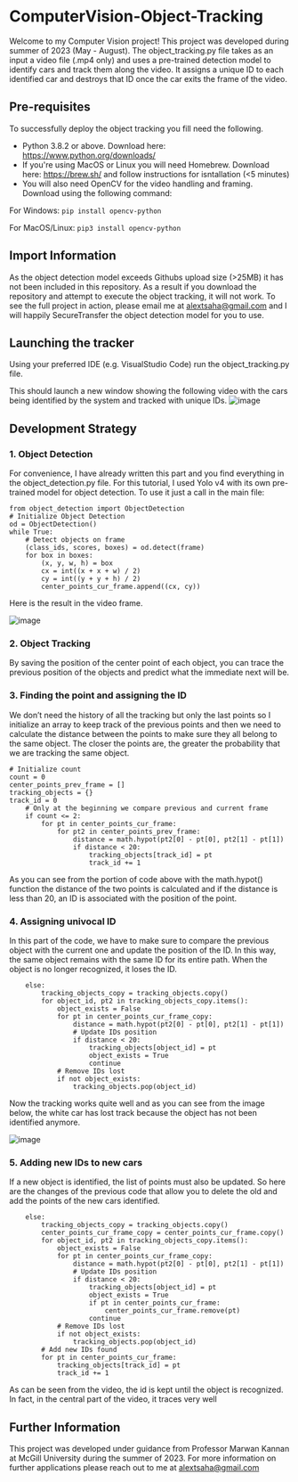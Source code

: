 # ComputerVision-Object-Tracking
Welcome to my Computer Vision project! This project was developed during summer of 2023 (May - August). The object_tracking.py file takes as an input a video file (.mp4 only) and uses a pre-trained detection model to identify cars and track them along the video. It assigns a unique ID to each identified car and destroys that ID once the car exits the frame of the video. 

## Pre-requisites
To successfully deploy the object tracking you fill need the following. 
* Python 3.8.2 or above. Download here: https://www.python.org/downloads/
* If you're using MacOS or Linux you will need Homebrew. Download here: https://brew.sh/ and follow instructions for isntallation (<5 minutes)
* You will also need OpenCV for the video handling and framing. Download using the following command:

 For Windows: ```pip install opencv-python```
 
 For MacOS/Linux:  ```pip3 install opencv-python```

## Import Information
As the object detection model exceeds Githubs upload size (>25MB) it has not been included in this repository. As a result if you download the repository and attempt to execute the object tracking, it will not work. To see the full project in action, please email me at alextsaha@gmail.com and I will happily SecureTransfer the object detection model for you to use. 

## Launching the tracker 
Using your preferred IDE (e.g. VisualStudio Code) run the object_tracking.py file.

This should launch a new window showing the following video with the cars being identified by the system and tracked with unique IDs. 
![image](https://github.com/alextsah/ComputerVision-Object-Tracking/assets/98911345/3d17473d-9506-4e96-8aa4-795dd30786df)

## Development Strategy 

### 1. Object Detection
For convenience, I have already written this part and you find everything in the object_detection.py file. For this tutorial, I used Yolo v4 with its own pre-trained model for object detection. To use it just a call in the main file:
```
from object_detection import ObjectDetection
# Initialize Object Detection
od = ObjectDetection()
while True:
    # Detect objects on frame
    (class_ids, scores, boxes) = od.detect(frame)
    for box in boxes:
        (x, y, w, h) = box
        cx = int((x + x + w) / 2)
        cy = int((y + y + h) / 2)
        center_points_cur_frame.append((cx, cy))
```
Here is the result in the video frame.

![image](https://github.com/alextsah/ComputerVision-Object-Tracking/assets/98911345/e6417412-6221-4edf-ad11-99397312b8ad)


### 2. Object Tracking 
By saving the position of the center point of each object, you can trace the previous position of the objects and predict what the immediate next will be. 

### 3. Finding the point and assigning the ID
We don’t need the history of all the tracking but only the last points so I initialize an array to keep track of the previous points and then we need to calculate the distance between the points to make sure they all belong to the same object. The closer the points are, the greater the probability that we are tracking the same object.

```
# Initialize count
count = 0
center_points_prev_frame = []
tracking_objects = {}
track_id = 0
    # Only at the beginning we compare previous and current frame
    if count <= 2:
        for pt in center_points_cur_frame:
            for pt2 in center_points_prev_frame:
                distance = math.hypot(pt2[0] - pt[0], pt2[1] - pt[1])
                if distance < 20:
                    tracking_objects[track_id] = pt
                    track_id += 1
```
As you can see from the portion of code above with the math.hypot() function the distance of the two points is calculated and if the distance is less than 20, an ID is associated with the position of the point.

### 4. Assigning univocal ID
In this part of the code, we have to make sure to compare the previous object with the current one and update the position of the ID. In this way, the same object remains with the same ID for its entire path. When the object is no longer recognized, it loses the ID.

```
    else:
        tracking_objects_copy = tracking_objects.copy()
        for object_id, pt2 in tracking_objects_copy.items():
            object_exists = False
            for pt in center_points_cur_frame_copy:
                distance = math.hypot(pt2[0] - pt[0], pt2[1] - pt[1])
                # Update IDs position
                if distance < 20:
                    tracking_objects[object_id] = pt
                    object_exists = True
                    continue
            # Remove IDs lost
            if not object_exists:
                tracking_objects.pop(object_id)
```
Now the tracking works quite well and as you can see from the image below, the white car has lost track because the object has not been identified anymore.

![image](https://github.com/alextsah/ComputerVision-Object-Tracking/assets/98911345/84256c3a-ecac-433a-a3e5-68f726a160bd)

### 5. Adding new IDs to new cars
If a new object is identified, the list of points must also be updated. So here are the changes of the previous code that allow you to delete the old and add the points of the new cars identified.
```
    else:
        tracking_objects_copy = tracking_objects.copy()
        center_points_cur_frame_copy = center_points_cur_frame.copy()
        for object_id, pt2 in tracking_objects_copy.items():
            object_exists = False
            for pt in center_points_cur_frame_copy:
                distance = math.hypot(pt2[0] - pt[0], pt2[1] - pt[1])
                # Update IDs position
                if distance < 20:
                    tracking_objects[object_id] = pt
                    object_exists = True
                    if pt in center_points_cur_frame:
                        center_points_cur_frame.remove(pt)
                    continue
            # Remove IDs lost
            if not object_exists:
                tracking_objects.pop(object_id)
        # Add new IDs found
        for pt in center_points_cur_frame:
            tracking_objects[track_id] = pt
            track_id += 1
```
As can be seen from the video, the id is kept until the object is recognized. In fact, in the central part of the video, it traces very well

## Further Information 
This project was developed under guidance from Professor Marwan Kannan at McGill University during the summer of 2023. For more information on further applications please reach out to me at alextsaha@gmail.com 
